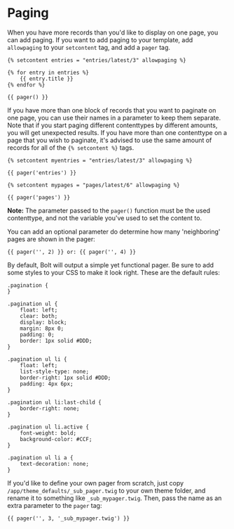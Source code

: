Paging
======

When you have more records than you'd like to display on one page, you can add paging. If
you want to add paging to your template, add `allowpaging` to your `setcontent` tag, and
add a `pager` tag.

```
{% setcontent entries = "entries/latest/3" allowpaging %}

{% for entry in entries %}
    {{ entry.title }}
{% endfor %}

{{ pager() }}
```

If you have more than one block of records that you want to paginate on one page, you can
use their names in a parameter to keep them separate. Note that if you start paging
different contenttypes by different amounts, you will get unexpected results. If you have
more than one contenttype on a page that you wish to paginate, it's advised to use the
same amount of records for all of the `{% setcontent %}` tags.


```
{% setcontent myentries = "entries/latest/3" allowpaging %}

{{ pager('entries') }}

{% setcontent mypages = "pages/latest/6" allowpaging %}

{{ pager('pages') }}

```

<p class="note"><strong>Note:</strong> The parameter passed to the <code>pager()</code>
function must be the used contenttype, and not the variable you've used to set the content
to. </p>

You can add an optional parameter do determine how many 'neighboring' pages are shown in
the pager:

``` 
{{ pager('', 2) }} or: {{ pager('', 4) }} 
```

By default, Bolt will output a simple yet functional pager. Be sure to add some styles to
your CSS to make it look right. These are the default rules:

```
.pagination {
}

.pagination ul {
    float: left;
    clear: both;
    display: block;
    margin: 8px 0;
    padding: 0;
    border: 1px solid #DDD;
}

.pagination ul li {
    float: left;
    list-style-type: none;
    border-right: 1px solid #DDD;
    padding: 4px 6px;
}

.pagination ul li:last-child {
    border-right: none;
}

.pagination ul li.active {
    font-weight: bold;
    background-color: #CCF;
}

.pagination ul li a {
    text-decoration: none;
}
```

If you'd like to define your own pager from scratch, just copy
`/app/theme_defaults/_sub_pager.twig` to your own theme folder, and rename it to something
like `_sub_mypager.twig`. Then, pass the name as an extra parameter to the `pager` tag:

```
{{ pager('', 3, '_sub_mypager.twig') }}
```

